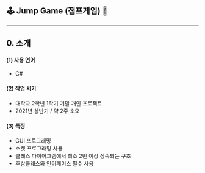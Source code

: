 ## 🕹️ Jump Game (점프게임) 🍪

***
## 0. 소개
#### (1) 사용 언어
* C#
#### (2) 작업 시기
* 대학교 2학년 1학기 기말 개인 프로젝트
* 2021년 상반기 / 약 2주 소요
#### (3) 특징
* GUI 프로그래밍
* 소켓 프로그래밍 사용
* 클래스 다이어그램에서 최소 2번 이상 상속되는 구조
* 추상클래스와 인터페이스 필수 사용

